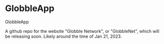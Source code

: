 # GlobbleApp
GlobbleApp

A github repo for the website "Globble Network", or "GlobbleNet", which will be releasing soon. Likely around the time of Jan 21, 2023.
